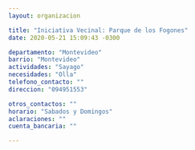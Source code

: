 ```yaml
---
layout: organizacion

title: "Iniciativa Vecinal: Parque de los Fogones"
date: 2020-05-21 15:09:43 -0300

departamento: "Montevideo"
barrio: "Montevideo"
actividades: "Sayago"
necesidades: "Olla"
telefono_contacto: ""
direccion: "094951553"

otros_contactos: ""
horario: "Sabados y Domingos"
aclaraciones: ""
cuenta_bancaria: ""

---
```

